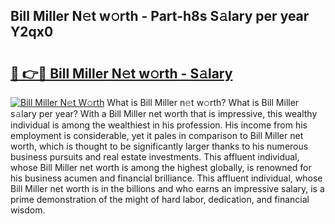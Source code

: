 ## Bill Miller N𝚎t w𝚘rth - Part-h8s S𝚊lary per year Y2qx0

# <h2><a href="http://gc418at.nevu.top/?p=Bill+Miller">🔗 👉🔴 Bill Miller N𝚎t w𝚘rth - S𝚊lary</a></h2>

[![Bill Miller N𝚎t W𝚘rth](https://i.imgur.com/Oavwk0R.jpeg)](http://gc418at.nevu.top/?p=Bill+Miller)
What is Bill Miller n𝚎t w𝚘rth? What is Bill Miller s𝚊lary per year?
With a Bill Miller net worth that is impressive, this wealthy individual is among the wealthiest in his profession. His income from his employment is considerable, yet it pales in comparison to Bill Miller net worth, which is thought to be significantly larger thanks to his numerous business pursuits and real estate investments. This affluent individual, whose Bill Miller net worth is among the highest globally, is renowned for his business acumen and financial brilliance. This affluent individual, whose Bill Miller net worth is in the billions and who earns an impressive salary, is a prime demonstration of the might of hard labor, dedication, and financial wisdom.
